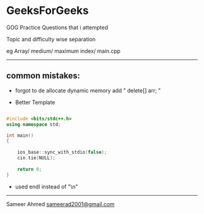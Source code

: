 # GeeksForGeeks
GOG Practice Questions that i attempted

Topic and difficulty wise separation

eg
Array/
 medium/
  maximum index/
   main.cpp 

---
## common mistakes:

- forgot to de allocate dynamic memory
   add " delete[]  arr; "
   
- Better Template

```C++

#include <bits/stdc++.h>
using namespace std;

int main()
{
    
    ios_base::sync_with_stdio(false);
    cin.tie(NULL);
    
    return 0;
}

````

- used endl instead of "\n"

---
Sameer Ahmed <sameerad2001@gmail.com>
